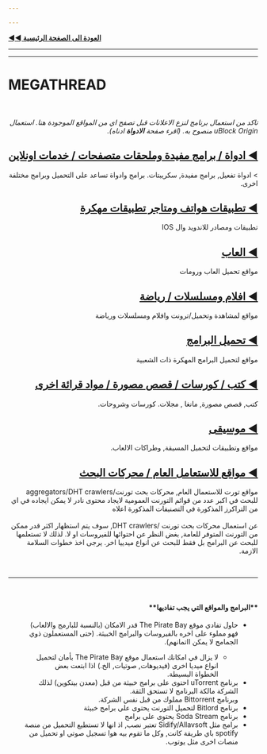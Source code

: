 ```yaml
---

---
```


[**◄◄ العودة الى الصغحة الرئيسية**](https://dexter21767.github.io/socratechs/readme.md)



---

---





# MEGATHREAD





&nbsp;










<div dir="rtl"><span> <i>
تاكد من استعمال برنامج لنزع الاعلانات قبل تصفح اي من المواقع الموجودة هنا. استعمال uBlock Origin منصوح به. (اقرء صفحة <b> الادواة</b> ادناه).
</i></span></div>





## <div dir="rtl"> <a href="https://dexter21767.github.io/socratechs/megathread/tools.md"> ◀ ادواة / برامج مفيدة وملحقات متصفحات / خدمات  اونلاين</a></div> 


<div dir="rtl">
> ادواة تفعيل, برامج مفيدة, سكريبتات. برامج وادواة تساعد على التحميل وبرامج مختلفة اخرى.
</div>



## <div dir="rtl"> <a href="https://dexter21767.github.io/socratechs/megathread/mobile_apps_and_repos.md"> ◀ تطبيقات هواتف ومتاجر تطبيقات مهكرة</a></div> 


<div dir="rtl">
تطبيقات ومصادر للاندويد وال IOS
</div>

## <div dir="rtl"> <a href="https://dexter21767.github.io/socratechs/megathread/games.md"> ◀ العاب</a></div> 


<div dir="rtl">
مواقع تحميل العاب ورومات
</div>


## <div dir="rtl"> <a href="https://dexter21767.github.io/socratechs/megathread/movies_and_tv.md"> ◀ افلام ومسلسلات / رياضة</a></div> 

<div dir="rtl">
مواقع لمشاهدة وتحميل/ترونت وافلام ومسلسلات ورياضة
</div>
 

## <div dir="rtl"> <a href="https://dexter21767.github.io/socratechs/megathread/software_downloads.md"> ◀ تحميل البرامج </a></div> 

<div dir="rtl">
مواقع لتحميل البرامج المهكرة ذات الشعبية
</div>



## <div dir="rtl"> <a href="https://dexter21767.github.io/socratechs/reading_material_and_elearning.md"> ◀ كتب / كورسات / قصص مصورة / مواد قرائة اخرى </a></div> 


<div dir="rtl">
كتب, قصص مصورة, مانغا , مجلات. كورسات وشروحات.
</div>



## <div dir="rtl"> <a href="https://dexter21767.github.io/socratechs/megathread/music.md"> ◀ موسيقى </a></div> 

<div dir="rtl">
مواقع وتطبيقات لتحميل المسيقة, وطراكات الالعاب.
</div>


## <div dir="rtl"> <a href="https://dexter21767.github.io/socratechs/megathread/general_sites_and_search_engines.md"> ◀ مواقع للاستعامل العام / محركات البحث</a></div> 


<div dir="rtl">
مواقع تورت للاستعمال العام, محركات بحث تورنت/aggregators/DHT crawlers  للبحث في اكبر عدد من قوائم التورنت العمومية لايجاد محتوى نادر لا يمكن ايجاده في اي من التراكرز المذكورة في التصنيفات المذكورة اعلاه
<br><br>
عن استعمال محركات بحث تورنت /DHT crawlers, سوف يتم استظهار اكثر قدر ممكن من التورنت المتوفر للعامة, بغض النظر عن احتوائها للفيروسات او لا. لذلك لا تستعلمها للبحث عن البرامج بل فقط للبحث  عن انواع ميدييا اخر. يرجى اخذ  <a herf ="https://dexter21767.github.io/socratechs/browsing_and_downloading_guide.md"> خطوات السلامة الازمة</a>.
</div>


&nbsp;



---



&nbsp;







<div dir="rtl">
<H4> **البرامج والمواقع التي يجب تفاديها**</h4>
<ul>
<li> 
حاول تفادي موقع The Pirate Bay قدر الامكان (بالنسبة للبارمج والالعاب) فهو مملوء على اخره بالفيروسات والبرامج الخبيثة. (حتى المستعملون ذوي الجمامج لا يمكن ااتمانهم).
</li>
<ul>
<li> 
لا يزال في امكانك استعمال موقع The Pirate Bay بأمان لتحميل انواع ميديا اخرى (فيديوهات, صوتيات, الخ.) <a herf="https://dexter21767.github.io/socratechs/browsing_and_downloading_guide.md)">اذا ابتعت بعض الخطواة البسيطة</a>.
</li>
 </ul>
<li>
برنامج uTorrent <a herf="https://www.trustedreviews.com/news/utorrent-silently-installing-bundled-bitcoin-mining-software-2931825"> احتوى على برامج خبيثة من قبل (معدن بيتكوين)</a>  لذلك الشركة مالكة البرنامج لا تستحق الثقة. <br> وبرنامج Bittorrent مملوك من قبل نفس الشركة.
 </li>
 <li>
برنامج Bitlord لتحميل التورنت يحتوى على برامج خبيثة
 </li>
  <li>
برنامج Soda Stream يحتوى على برامج 
 </li>
  <li>
برامج مثل Sidify/Allavsoft تعتبر نصب, اذ انها لا تستطيع التحميل من منصة spotify باي طريقة كانت, وكل ما تقوم بيه هوا تسجيل صوتي او تحميل من منصات اخرى مثل يوتوب.
 </li>
</ul>
</div>












